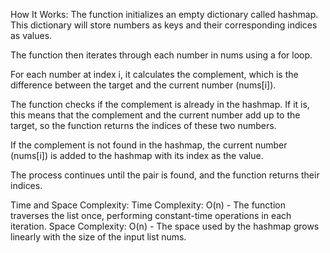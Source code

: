 How It Works:
The function initializes an empty dictionary called hashmap. This dictionary will store numbers as keys and their corresponding indices as values.

The function then iterates through each number in nums using a for loop.

For each number at index i, it calculates the complement, which is the difference between the target and the current number (nums[i]).

The function checks if the complement is already in the hashmap. If it is, this means that the complement and the current number add up to the target, so the function returns the indices of these two numbers.

If the complement is not found in the hashmap, the current number (nums[i]) is added to the hashmap with its index as the value.

The process continues until the pair is found, and the function returns their indices.

Time and Space Complexity:
Time Complexity: O(n) - The function traverses the list once, performing constant-time operations in each iteration.
Space Complexity: O(n) - The space used by the hashmap grows linearly with the size of the input list nums.
